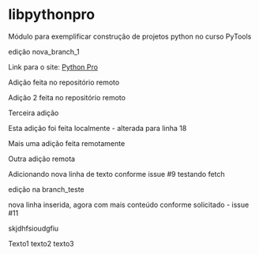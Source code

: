 # libpythonpro
Módulo para exemplificar construção de projetos python no curso PyTools

edição nova_branch_1

Link para o site: [Python Pro](https://www.dev.pro.br/)

Adição feita no repositório remoto

Adição 2 feita no repositório remoto

Terceira adição

Esta adição foi feita localmente - alterada para linha 18

Mais uma adição feita remotamente

Outra adição remota

Adicionando nova linha de texto conforme issue #9
testando fetch

edição na branch_teste

nova linha inserida, agora com mais conteúdo conforme solicitado - issue #11

skjdhfsioudgfiu

Texto1
texto2
texto3